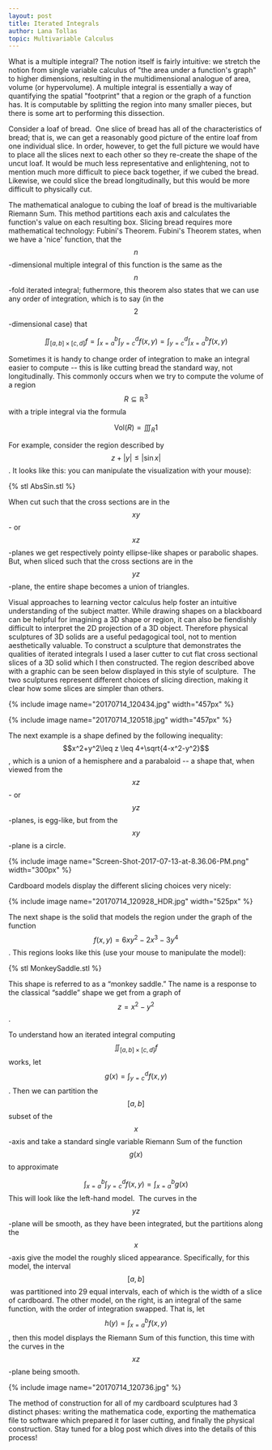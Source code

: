 ```yaml
---
layout: post
title: Iterated Integrals
author: Lana Tollas
topic: Multivariable Calculus
---
```


What is a multiple integral? The notion itself is fairly intuitive: we stretch the notion from single variable calculus of "the area under a function's graph" to higher dimensions, resulting in the multidimensional analogue of area, volume (or hypervolume). A multiple integral is essentially a way of quantifying the spatial "footprint" that a region or the graph of a function has. It is computable by splitting the region into many smaller pieces, but there is some art to performing this dissection.

Consider a loaf of bread.  One slice of bread has all of the characteristics of bread; that is, we can get a reasonably good picture of the entire loaf from one individual slice. In order, however, to get the full picture we would have to place all the slices next to each other so they re-create the shape of the uncut loaf. It would be much less representative and enlightening, not to mention much more difficult to piece back together, if we cubed the bread. Likewise, we could slice the bread longitudinally, but this would be more difficult to physically cut.

The mathematical analogue to cubing the loaf of bread is the multivariable Riemann Sum. This method partitions each axis and calculates the function's value on each resulting box. Slicing bread requires more mathematical technology: Fubini's Theorem. Fubini's Theorem states, when we have a 'nice' function, that the $$n$$-dimensional multiple integral of this function is the same as the $$n$$-fold iterated integral; futhermore, this theorem also states that we can use any order of integration, which is to say (in the $$2$$-dimensional case) that

$$\iint_{[a,b]\times [c,d]}f = \int_{x=a}^{b}\int_{y=c}^{d}f(x,y)=\int_{y=c}^{d}\int_{x=a}^{b}f(x,y)$$

Sometimes it is handy to change order of integration to make an integral easier to compute -- this is like cutting bread the standard way, not longitudinally. This commonly occurs when we try to compute the volume of a region $$R\subseteq \mathbb{R}^3$$ with a triple integral via the formula

$$\mathrm{Vol}(R) = \iiint_R 1$$

For example, consider the region described by $$z+\lvert y\rvert\leq \lvert\sin{x}\rvert$$. It looks like this: you can manipulate the visualization with your mouse):

{% stl AbsSin.stl %}

When cut such that the cross sections are in the $$xy$$- or $$xz$$-planes we get respectively pointy ellipse-like shapes or parabolic shapes. But, when sliced such that the cross sections are in the $$yz$$-plane, the entire shape becomes a union of triangles.

Visual approaches to learning vector calculus help foster an intuitive understanding of the subject matter. While drawing shapes on a blackboard can be helpful for imagining a 3D shape or region, it can also be fiendishly difficult to interpret the 2D projection of a 3D object. Therefore physical sculptures of 3D solids are a useful pedagogical tool, not to mention aesthetically valuable. To construct a sculpture that demonstrates the qualities of iterated integrals I used a laser cutter to cut flat cross sectional slices of a 3D solid which I then constructed. The region described above with a graphic can be seen below displayed in this style of sculpture.  The two sculptures represent different choices of slicing direction, making it clear how some slices are simpler than others.

{% include image name="20170714_120434.jpg" width="457px" %}

{% include image name="20170714_120518.jpg" width="457px" %}

The next example is a shape defined by the following inequality: $$x^2+y^2\leq z \leq 4+\sqrt{4-x^2-y^2}$$, which is a union of a hemisphere and a parabaloid -- a shape that, when viewed from the $$xz$$- or $$yz$$-planes, is egg-like, but from the $$xy$$-plane is a circle.

{% include image name="Screen-Shot-2017-07-13-at-8.36.06-PM.png" width="300px" %}

Cardboard models display the different slicing choices very nicely:

{% include image name="20170714_120928_HDR.jpg" width="525px" %}

The next shape is the solid that models the region under the graph of the function $$f(x,y)=6xy^2-2x^3-3y^4$$. This regions looks like this (use your mouse to manipulate the model):

{% stl MonkeySaddle.stl %}

This shape is referred to as a “monkey saddle.” The name is a response to the classical “saddle” shape we get from a graph of $$z=x^2-y^2 $$.

To understand how an iterated integral computing $$\iint_{[a,b]\times [c,d]} f$$ works, let $$g(x)=\int_{y=c}^{d}f(x,y)$$. Then we can partition the $$[a,b]$$ subset of the $$x$$-axis and take a standard single variable Riemann Sum of the function $$g(x)$$ to approximate

$$\int_{x=a}^b\int_{y=c}^d f(x,y) = \int_{x=a}^b g(x)$$
This will look like the left-hand model.  The curves in the $$yz$$-plane will be smooth, as they have been integrated, but the partitions along the $$x$$-axis give the model the roughly sliced appearance. Specifically, for this model, the interval $$[a,b]$$ was partitioned into 29 equal intervals, each of which is the width of a slice of cardboard. The other model, on the right, is an integral of the same function, with the order of integration swapped. That is, let $$h(y)=\int_{x=a}^{b}f(x,y)$$, then this model displays the Riemann Sum of this function, this time with the curves in the $$xz$$-plane being smooth.

{% include image name="20170714_120736.jpg" %}

The method of construction for all of my cardboard sculptures had 3 distinct phases: writing the mathematica code, exporting the mathematica file to software which prepared it for laser cutting, and finally the physical construction. Stay tuned for a blog post which dives into the details of this process!
